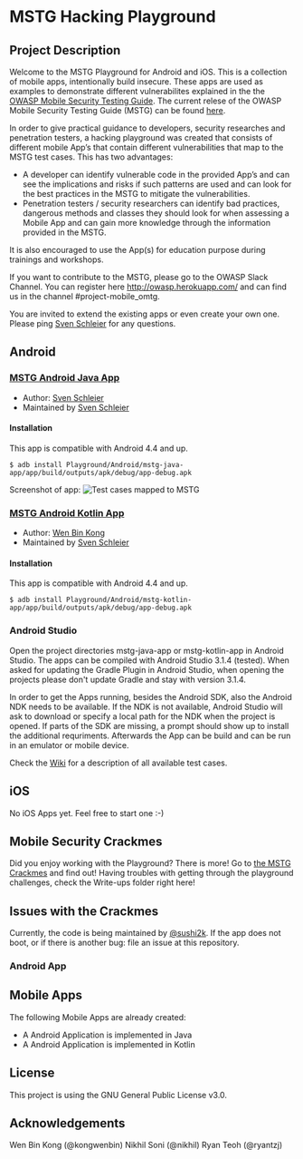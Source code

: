 # MSTG Hacking Playground

## Project Description

Welcome to the MSTG Playground for Android and iOS. This is a collection of mobile apps, intentionally build insecure. These apps are used as examples to demonstrate different vulnerabilites explained in the the [OWASP Mobile Security Testing Guide](https://github.com/OWASP/owasp-mstg/ "OWASP MSTG"). The current relese of the OWASP Mobile Security Testing Guide (MSTG) can be found [here](https://github.com/OWASP/owasp-mstg/releases "MSTG Release").

In order to give practical guidance to developers, security researches and penetration testers, a hacking playground was created that consists of different mobile App’s that contain different vulnerabilities that map to the MSTG test cases. This has two advantages:

- A developer can identify vulnerable code in the provided App’s and can see the implications and risks if such patterns are used and can look for the best practices in the MSTG to mitigate the vulnerabilities.
- Penetration testers / security researchers can identify bad practices, dangerous methods and classes they should look for when assessing a Mobile App and can gain more knowledge through the information provided in the MSTG.

It is also encouraged to use the App(s) for education purpose during trainings and workshops. 

If you want to contribute to the MSTG, please go to the OWASP Slack Channel. You can register here http://owasp.herokuapp.com/ and can find us in the channel #project-mobile_omtg.

You are invited to extend the existing apps or even create your own one. Please ping [Sven Schleier](https://github.com/sushi2k "Sven Schleier") for any questions. 


## Android

### [MSTG Android Java App](https://github.com/OWASP/owasp-mstg/tree/master/Playground/Android/mstg-java-app "Android Java App") 

- Author: [Sven Schleier](https://github.com/sushi2k "Sven Schleier") 
- Maintained by [Sven Schleier](https://github.com/sushi2k "Sven Schleier")

#### Installation

This app is compatible with Android 4.4 and up.

```
$ adb install Playground/Android/mstg-java-app/app/build/outputs/apk/debug/app-debug.apk  
```

Screenshot of app:
![Test cases mapped to MSTG](https://raw.githubusercontent.com/OWASP/MSTG-Hacking-Playground/master/Android/screenshots/android-app-java.png "Test cases mapped to MSTG" )


### [MSTG Android Kotlin App](https://github.com/OWASP/owasp-mstg/tree/master/Playground/Android/mstg-kotlin-app "Android Kotlin App") 

- Author: [Wen Bin Kong](https://github.com/kongwenbin "Wen Bin Kong") 
- Maintained by [Sven Schleier](https://github.com/sushi2k "Sven Schleier")

#### Installation

This app is compatible with Android 4.4 and up.

```
$ adb install Playground/Android/mstg-kotlin-app/app/build/outputs/apk/debug/app-debug.apk  
```


### Android Studio 

Open the project directories mstg-java-app or mstg-kotlin-app in Android Studio. The apps can be compiled with Android Studio 3.1.4 (tested). 
When asked for updating the Gradle Plugin in Android Studio, when opening the projects please don't update Gradle and stay with version 3.1.4.

In order to get the Apps running, besides the Android SDK, also the Android NDK needs to be available. If the NDK is not available, Android Studio will ask to download or specify a local path for the NDK when the project is opened. If parts of the SDK are missing, a prompt should show up to install the additional requriments. Afterwards the App can be build and can be run in an emulator or mobile device. 

Check the [Wiki](https://github.com/OWASP/MSTG-Hacking-Playground/wiki) for a description of all available test cases.

## iOS

No iOS Apps yet. Feel free to start one :-) 

## Mobile Security Crackmes

Did you enjoy working with the Playground? There is more! Go to [the MSTG Crackmes](https://github.com/OWASP/owasp-mstg/tree/master/Crackmes "MSTG-Crackmes") and find out!
Having troubles with getting through the playground challenges, check the Write-ups folder right here!

## Issues with the Crackmes
Currently, the code is being maintained by [@sushi2k](https://github.com/sushi2k "Sven Schleier"). If the app does not boot, or if there is another bug: file an issue at this repository. 




### Android App




## Mobile Apps

The following Mobile Apps are already created:
* A Android Application is implemented in Java
* A Android Application is implemented in Kotlin


## License

This project is using the GNU General Public License v3.0. 


## Acknowledgements
Wen Bin Kong (@kongwenbin)
Nikhil Soni (@nikhil)
Ryan Teoh (@ryantzj)
